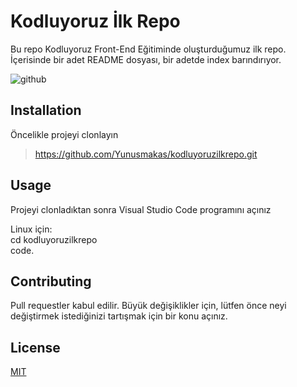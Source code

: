 # **Kodluyoruz İlk Repo**
Bu repo Kodluyoruz Front-End Eğitiminde oluşturduğumuz ilk repo. İçerisinde bir adet README dosyası, bir adetde index barındırıyor. 

![github](figures/github.png)

## **Installation**

Öncelikle projeyi clonlayın   

>https://github.com/Yunusmakas/kodluyoruzilkrepo.git

## **Usage**
Projeyi clonladıktan sonra Visual Studio Code programını açınız

Linux için:\
cd kodluyoruzilkrepo\
code.

## **Contributing**
Pull requestler kabul edilir. Büyük değişiklikler için, lütfen önce neyi değiştirmek istediğinizi tartışmak için bir konu açınız.
## **License**
[MIT](https://choosealicense.com/licenses/mit/)